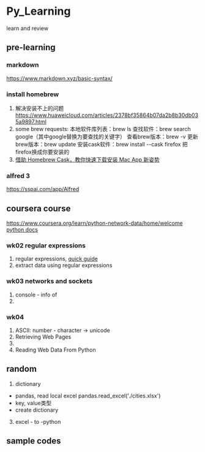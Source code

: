 # Py_Learning
learn and review

## pre-learning
### markdown
https://www.markdown.xyz/basic-syntax/
### install homebrew
1. 解决安装不上的问题 https://www.huaweicloud.com/articles/2378bf35864b07da2b8b30db035a9897.html
2. some brew requests: 本地软件库列表：brew ls
查找软件：brew search google（其中google替换为要查找的关键字）
查看brew版本：brew -v  更新brew版本：brew update
安装cask软件：brew install --cask firefox 把firefox换成你要安装的
3. [借助 Homebrew Cask，教你快速下载安装 Mac App 新姿势](https://sspai.com/post/32857)
### alfred 3
https://sspai.com/app/Alfred

## coursera course
https://www.coursera.org/learn/python-network-data/home/welcome
[python docs](https://docs.python.org/3/howto/regex.html)

### wk02 regular expressions
1. regular expressions, [quick guide](https://www.py4e.com/lectures3/Pythonlearn-11-Regex-Handout.txt)
3. extract data using regular expressions


### wk03 networks and sockets
1. console - info of 
2. 
### wk04 
1. ASCII: number - character -> unicode
2. Retrieving Web Pages
3. 
4. Reading Web Data From Python



## random
1. dictionary
- pandas, read local excel pandas.read_excel('./cities.xlsx')
- key, value类型
- create dictionary
3. excel - to -python

## sample codes
